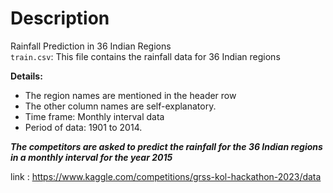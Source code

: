 # Description
Rainfall Prediction in 36 Indian Regions  
`train.csv`: This file contains the rainfall data for 36 Indian regions

**Details:**
  - The region names are mentioned in the header row
  - The other column names are self-explanatory.
  - Time frame: Monthly interval data
  - Period of data: 1901 to 2014.

***The competitors are asked to predict the rainfall for the 36 Indian regions in a monthly interval for the year 2015***

link : https://www.kaggle.com/competitions/grss-kol-hackathon-2023/data